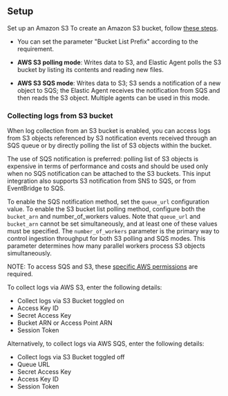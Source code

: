 ## Setup

Set up an Amazon S3
To create an Amazon S3 bucket, follow [these steps](https://docs.aws.amazon.com/AmazonS3/latest/userguide/create-bucket-overview.html).
- You can set the parameter "Bucket List Prefix" according to the requirement.

- **AWS S3 polling mode**: Writes data to S3, and Elastic Agent polls the S3 bucket by listing its contents and reading new files. 
- **AWS S3 SQS mode**: Writes data to S3; S3 sends a notification of a new object to SQS; the Elastic Agent receives the notification from SQS and then reads the S3 object. Multiple agents can be used in this mode.


### Collecting logs from S3 bucket

When log collection from an S3 bucket is enabled, you can access logs from S3 objects referenced by S3 notification events received through an SQS queue or by directly polling the list of S3 objects within the bucket.

The use of SQS notification is preferred: polling list of S3 objects is expensive in terms of performance and costs and should be used only when no SQS notification can be attached to the S3 buckets. This input integration also supports S3 notification from SNS to SQS, or from EventBridge to SQS.

To enable the SQS notification method, set the `queue_url` configuration value. To enable the S3 bucket list polling method, configure both the `bucket_arn` and number_of_workers values. Note that `queue_url` and `bucket_arn` cannot be set simultaneously, and at least one of these values must be specified. The `number_of_workers` parameter is the primary way to control ingestion throughput for both S3 polling and SQS modes. This parameter determines how many parallel workers process S3 objects simultaneously.

NOTE: To access SQS and S3, these [specific AWS permissions](https://www.elastic.co/guide/en/beats/filebeat/current/filebeat-input-aws-s3.html#_aws_permissions_2) are required.

  To collect logs via AWS S3, enter the following details:
  - Collect logs via S3 Bucket toggled on
  - Access Key ID
  - Secret Access Key
  - Bucket ARN or Access Point ARN
  - Session Token

  Alternatively, to collect logs via AWS SQS, enter the following details:
  - Collect logs via S3 Bucket toggled off
  - Queue URL
  - Secret Access Key
  - Access Key ID
  - Session Token
